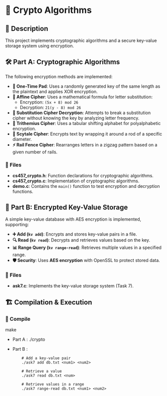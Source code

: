 # 🔐 Crypto Algorithms

## 📜 Description  
This project implements cryptographic algorithms and a secure key-value storage system using encryption.  

## 🛠️ Part A: Cryptographic Algorithms  
The following encryption methods are implemented:  

- **📝 One-Time Pad**: Uses a randomly generated key of the same length as the plaintext and applies XOR encryption.  
- **🔢 Affine Cipher**: Uses a mathematical formula for letter substitution:  
  - Encryption: `(5x + 8) mod 26`  
  - Decryption: `21(y - 8) mod 26`  
- **🔎 Substitution Cipher Decryption**: Attempts to break a substitution cipher without knowing the key by analyzing letter frequency.  
- **📜 Trithemius Cipher**: Uses a tabular shifting alphabet for polyalphabetic encryption.  
- **🔄 Scytale Cipher**: Encrypts text by wrapping it around a rod of a specific diameter.  
- **⚡ Rail Fence Cipher**: Rearranges letters in a zigzag pattern based on a given number of rails.  

### 📂 Files  
- **cs457_crypto.h**: Function declarations for cryptographic algorithms.  
- **cs457_crypto.c**: Implementation of cryptographic algorithms.  
- **demo.c**: Contains the `main()` function to test encryption and decryption functions.  

## 🔑 Part B: Encrypted Key-Value Storage  
A simple key-value database with AES encryption is implemented, supporting:  
- **➕ Add (`kv add`)**: Encrypts and stores key-value pairs in a file.  
- **🔍 Read (`kv read`)**: Decrypts and retrieves values based on the key.  
- **📊 Range Query (`kv range-read`)**: Retrieves multiple values in a specified range.  
- **🛡️ Security**: Uses **AES encryption** with OpenSSL to protect stored data.  

### 📂 Files  
- **ask7.c**: Implements the key-value storage system (Task 7).  

## 🏗️ Compilation & Execution  

### 🔧 Compile  
make
- Part A :
            ./crypto

- Part B : 

          # Add a key-value pair
          ./ask7 add db.txt <num1> <num2>  

          # Retrieve a value
          ./ask7 read db.txt <num>  

          # Retrieve values in a range
          ./ask7 range-read db.txt <num1> <num2>

